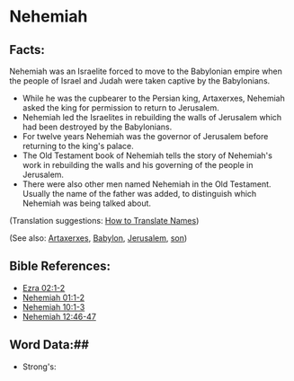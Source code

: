 # Nehemiah #

## Facts: ##

Nehemiah was an Israelite forced to move to the Babylonian empire when the people of Israel and Judah were taken captive by the Babylonians.

* While he was the cupbearer to the Persian king, Artaxerxes, Nehemiah asked the king for permission to return to Jerusalem.
* Nehemiah led the Israelites in rebuilding the walls of Jerusalem which had been destroyed by the Babylonians.
* For twelve years Nehemiah was the governor of Jerusalem before returning to the king's palace.
* The Old Testament book of Nehemiah tells the story of Nehemiah's work in rebuilding the walls and his governing of the people in Jerusalem.
* There were also other men named Nehemiah in the Old Testament. Usually the name of the father was added, to distinguish which Nehemiah was being talked about.

(Translation suggestions: [How to Translate Names](rc://en/ta/man/translate/translate-names))

(See also: [Artaxerxes](../other/artaxerxes.md), [Babylon](../other/babylon.md), [Jerusalem](../other/jerusalem.md), [son](../kt/son.md))

## Bible References: ##

* [Ezra 02:1-2](rc://en/tn/help/ezr/02/01)
* [Nehemiah 01:1-2](rc://en/tn/help/neh/01/01)
* [Nehemiah 10:1-3](rc://en/tn/help/neh/10/01)
* [Nehemiah 12:46-47](rc://en/tn/help/neh/12/46)

## Word Data:##

* Strong's: 

